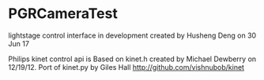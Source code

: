 # PGRCameraTest

lightstage control interface in development
created by Husheng Deng on 30 Jun 17

Philips kinet control api is
Based on kinet.h created by Michael Dewberry on 12/19/12.
Port of kinet.py by Giles Hall
http://github.com/vishnubob/kinet
